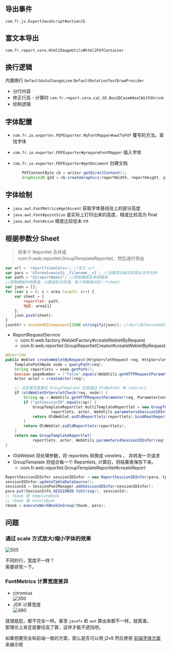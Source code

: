 ## 导出事件

`com.fr.js.ExportJavaScript#actionJS`

## 富文本导出

`com.fr.report.core.Html2ImageUtils#html2PdfContainer`

## 换行逻辑

内置换行 `DefaultAutoChangeLine` `DefaultRotationTextDrawProvider`

- 分行内容
- 修正行高 - 计算时 `com.fr.report.core.cal.SE.Box2DCase#dealWithShrink` 
- 绘制逻辑

## 字体配置

- `com.fr.io.exporter.PDFExporter.MyFontMapper#awtToPdf` 覆写的方法。查找字体
- `com.fr.io.exporter.PDFExporter#prepareFontMapper` 插入字体
- `com.fr.io.exporter.PDFExporter#getDocument` 创建文档

	```java file:注入字体
		PdfContentByte cb = writer.getDirectContent();
		Graphics2D g2d = cb.createGraphics(reportWidth, reportHeight, prepareFontMapper());
	```

## 字体绘制

- `java.awt.FontMetrics#getAscent` 获取字体基线往上的部分高度
- `java.awt.Font#pointSize` 是实际上打印出来的高度，精度比较高为 float
- `java.awt.Font#size` 精度比较低未 int

## 根据参数分 Sheet

> 将多个 Reportlet 合并成 com.fr.web.reportlet.GroupTemplateReportlet，然后进行导出

```js
var url = 'report?viewlets='; //定义 url  
var pars = '&format=excel&__filename__=1'; //设置导出格式和导出文件名称  
var path = "${reportName}"; //获取模板名称和路径  
//获取模板中参数值，以数组形式存储，每个参数值对应一个sheet  
var json = [];
for (var i = 0; i < area.length; i++) {
    var sheet = {
        reportlet: path,
        地区: area[i]
    };
    json.push(sheet);
}
jsonStr = encodeURIComponent(JSON.stringify(json)); //对url进行encodeURIComponent编码
```

- ReportRequestService
	- com.fr.web.factory.WebletFactory#createWebletByRequest
	- com.fr.web.reportlet.GroupReportletCreator#createWebletByRequest

```java
@Override  
public Weblet createWebletByRequest(HttpServletRequest req, HttpServletResponse res) {  
	TemplatePathNode node = queryPath(req);  
	String reportlets = node.getPath();  
	boolean pageNumber = !"false".equals(WebUtils.getHTTPRequestParameter(req, ParameterConstants.__CUMULATE_PAGE_NUMBER__));  
	Actor actor = createActor(req);  

	// 决定是否直接走 GroupTemplate 还是通过 OldWeblet 来 redirect
	if (oldWebletOrServletCheck(req, node)) {
		String op = WebUtils.getHTTPRequestParameter(req, ParameterConstants.OP);  
		if ("getSessionID".equals(op)) {  
			GroupTemplateReportlet multiTemplateReportlet = new GroupTemplateReportlet(  
					reportlets, actor, WebUtils.parameters4SessionIDInfor(req), pageNumber);  
			return OldWeblet.asOldReportlets(reportlets).bindRealReportlet(multiTemplateReportlet);  
		}
		return OldWeblet.asOldReportlets(reportlets);  
	}
	return new GroupTemplateReportlet(  
			reportlets, actor, WebUtils.parameters4SessionIDInfor(req), pageNumber);  
}
```

- OldWeblet 将处理参数，将 reportlets 转换成 viewlets ， 并转发一次请求
- GroupTemplate 将组合每一个 Reportlets, 计算后，将结果表保存下来。
	- com.fr.web.reportlet.GroupTemplateReportlet#createReport

```java fold
ReportSessionIDInfor sessionIDInfor = new ReportSessionIDInfor(para, tplName, getActor());  
sessionIDInfor.updateTableDataSource();  
sessionId = SessionPoolManager.addSessionIDInfor(sessionIDInfor);  
para.put(SessionInfo.SESSIONID.toString(), sessionId);
// tbook 是 templateBook
// rbook 是 resultBook
rbook = executeWorkBookInGroup(tbook, para);
```

## 问题

### 通过 scale 方式放大/缩小字体的效果

![505](../../../Attachments/778f83da9fd46d78a5bf0bb72b053bef_MD5.png)

不同的行，宽度不一样？  
需要研究一下。

### FontMetrics 计算宽度差异

- chromius  
	![350](../../../Attachments/bef8f6ab2b4956a423fc1e88ba83c45f_MD5.png)
- JDK 计算宽度  
	![480](../../../Attachments/fc318475144c3325dcb206cdf526f3b5_MD5.png) 

就很尴尬，都不完全一样。甚至 `javafx` 和 `awt` 算出来都不一样。就离谱。  
那理论上肯定是要往高了算，这样才能不遮挡吧。

如果想要完全和前端一致的方案，那么是否可以用 j2v8 然后使用 [前端字体方案](../../../Daily/2023/2023-07-06.md#JS%20FontMetrics) 来展示呢
